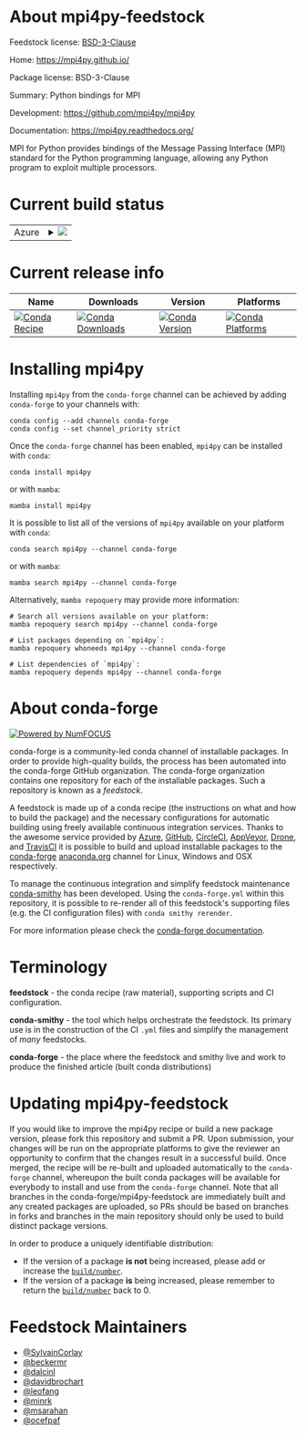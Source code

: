 About mpi4py-feedstock
======================

Feedstock license: [BSD-3-Clause](https://github.com/conda-forge/mpi4py-feedstock/blob/main/LICENSE.txt)

Home: https://mpi4py.github.io/

Package license: BSD-3-Clause

Summary: Python bindings for MPI

Development: https://github.com/mpi4py/mpi4py

Documentation: https://mpi4py.readthedocs.org/

MPI for Python provides bindings of the Message Passing Interface (MPI)
standard for the Python programming language, allowing any Python program
to exploit multiple processors.


Current build status
====================


<table>
    
  <tr>
    <td>Azure</td>
    <td>
      <details>
        <summary>
          <a href="https://dev.azure.com/conda-forge/feedstock-builds/_build/latest?definitionId=644&branchName=main">
            <img src="https://dev.azure.com/conda-forge/feedstock-builds/_apis/build/status/mpi4py-feedstock?branchName=main">
          </a>
        </summary>
        <table>
          <thead><tr><th>Variant</th><th>Status</th></tr></thead>
          <tbody><tr>
              <td>linux_64_mpiimpimpich3python3.10.____cpython</td>
              <td>
                <a href="https://dev.azure.com/conda-forge/feedstock-builds/_build/latest?definitionId=644&branchName=main">
                  <img src="https://dev.azure.com/conda-forge/feedstock-builds/_apis/build/status/mpi4py-feedstock?branchName=main&jobName=linux&configuration=linux%20linux_64_mpiimpimpich3python3.10.____cpython" alt="variant">
                </a>
              </td>
            </tr><tr>
              <td>linux_64_mpiimpimpich3python3.11.____cpython</td>
              <td>
                <a href="https://dev.azure.com/conda-forge/feedstock-builds/_build/latest?definitionId=644&branchName=main">
                  <img src="https://dev.azure.com/conda-forge/feedstock-builds/_apis/build/status/mpi4py-feedstock?branchName=main&jobName=linux&configuration=linux%20linux_64_mpiimpimpich3python3.11.____cpython" alt="variant">
                </a>
              </td>
            </tr><tr>
              <td>linux_64_mpiimpimpich3python3.12.____cpython</td>
              <td>
                <a href="https://dev.azure.com/conda-forge/feedstock-builds/_build/latest?definitionId=644&branchName=main">
                  <img src="https://dev.azure.com/conda-forge/feedstock-builds/_apis/build/status/mpi4py-feedstock?branchName=main&jobName=linux&configuration=linux%20linux_64_mpiimpimpich3python3.12.____cpython" alt="variant">
                </a>
              </td>
            </tr><tr>
              <td>linux_64_mpiimpimpich3python3.13.____cp313</td>
              <td>
                <a href="https://dev.azure.com/conda-forge/feedstock-builds/_build/latest?definitionId=644&branchName=main">
                  <img src="https://dev.azure.com/conda-forge/feedstock-builds/_apis/build/status/mpi4py-feedstock?branchName=main&jobName=linux&configuration=linux%20linux_64_mpiimpimpich3python3.13.____cp313" alt="variant">
                </a>
              </td>
            </tr><tr>
              <td>linux_64_mpiimpimpich3python3.9.____cpython</td>
              <td>
                <a href="https://dev.azure.com/conda-forge/feedstock-builds/_build/latest?definitionId=644&branchName=main">
                  <img src="https://dev.azure.com/conda-forge/feedstock-builds/_apis/build/status/mpi4py-feedstock?branchName=main&jobName=linux&configuration=linux%20linux_64_mpiimpimpich3python3.9.____cpython" alt="variant">
                </a>
              </td>
            </tr><tr>
              <td>linux_64_mpiimpimpich4python3.10.____cpython</td>
              <td>
                <a href="https://dev.azure.com/conda-forge/feedstock-builds/_build/latest?definitionId=644&branchName=main">
                  <img src="https://dev.azure.com/conda-forge/feedstock-builds/_apis/build/status/mpi4py-feedstock?branchName=main&jobName=linux&configuration=linux%20linux_64_mpiimpimpich4python3.10.____cpython" alt="variant">
                </a>
              </td>
            </tr><tr>
              <td>linux_64_mpiimpimpich4python3.11.____cpython</td>
              <td>
                <a href="https://dev.azure.com/conda-forge/feedstock-builds/_build/latest?definitionId=644&branchName=main">
                  <img src="https://dev.azure.com/conda-forge/feedstock-builds/_apis/build/status/mpi4py-feedstock?branchName=main&jobName=linux&configuration=linux%20linux_64_mpiimpimpich4python3.11.____cpython" alt="variant">
                </a>
              </td>
            </tr><tr>
              <td>linux_64_mpiimpimpich4python3.12.____cpython</td>
              <td>
                <a href="https://dev.azure.com/conda-forge/feedstock-builds/_build/latest?definitionId=644&branchName=main">
                  <img src="https://dev.azure.com/conda-forge/feedstock-builds/_apis/build/status/mpi4py-feedstock?branchName=main&jobName=linux&configuration=linux%20linux_64_mpiimpimpich4python3.12.____cpython" alt="variant">
                </a>
              </td>
            </tr><tr>
              <td>linux_64_mpiimpimpich4python3.13.____cp313</td>
              <td>
                <a href="https://dev.azure.com/conda-forge/feedstock-builds/_build/latest?definitionId=644&branchName=main">
                  <img src="https://dev.azure.com/conda-forge/feedstock-builds/_apis/build/status/mpi4py-feedstock?branchName=main&jobName=linux&configuration=linux%20linux_64_mpiimpimpich4python3.13.____cp313" alt="variant">
                </a>
              </td>
            </tr><tr>
              <td>linux_64_mpiimpimpich4python3.9.____cpython</td>
              <td>
                <a href="https://dev.azure.com/conda-forge/feedstock-builds/_build/latest?definitionId=644&branchName=main">
                  <img src="https://dev.azure.com/conda-forge/feedstock-builds/_apis/build/status/mpi4py-feedstock?branchName=main&jobName=linux&configuration=linux%20linux_64_mpiimpimpich4python3.9.____cpython" alt="variant">
                </a>
              </td>
            </tr><tr>
              <td>linux_64_mpimpichmpich3python3.10.____cpython</td>
              <td>
                <a href="https://dev.azure.com/conda-forge/feedstock-builds/_build/latest?definitionId=644&branchName=main">
                  <img src="https://dev.azure.com/conda-forge/feedstock-builds/_apis/build/status/mpi4py-feedstock?branchName=main&jobName=linux&configuration=linux%20linux_64_mpimpichmpich3python3.10.____cpython" alt="variant">
                </a>
              </td>
            </tr><tr>
              <td>linux_64_mpimpichmpich3python3.11.____cpython</td>
              <td>
                <a href="https://dev.azure.com/conda-forge/feedstock-builds/_build/latest?definitionId=644&branchName=main">
                  <img src="https://dev.azure.com/conda-forge/feedstock-builds/_apis/build/status/mpi4py-feedstock?branchName=main&jobName=linux&configuration=linux%20linux_64_mpimpichmpich3python3.11.____cpython" alt="variant">
                </a>
              </td>
            </tr><tr>
              <td>linux_64_mpimpichmpich3python3.12.____cpython</td>
              <td>
                <a href="https://dev.azure.com/conda-forge/feedstock-builds/_build/latest?definitionId=644&branchName=main">
                  <img src="https://dev.azure.com/conda-forge/feedstock-builds/_apis/build/status/mpi4py-feedstock?branchName=main&jobName=linux&configuration=linux%20linux_64_mpimpichmpich3python3.12.____cpython" alt="variant">
                </a>
              </td>
            </tr><tr>
              <td>linux_64_mpimpichmpich3python3.13.____cp313</td>
              <td>
                <a href="https://dev.azure.com/conda-forge/feedstock-builds/_build/latest?definitionId=644&branchName=main">
                  <img src="https://dev.azure.com/conda-forge/feedstock-builds/_apis/build/status/mpi4py-feedstock?branchName=main&jobName=linux&configuration=linux%20linux_64_mpimpichmpich3python3.13.____cp313" alt="variant">
                </a>
              </td>
            </tr><tr>
              <td>linux_64_mpimpichmpich3python3.9.____cpython</td>
              <td>
                <a href="https://dev.azure.com/conda-forge/feedstock-builds/_build/latest?definitionId=644&branchName=main">
                  <img src="https://dev.azure.com/conda-forge/feedstock-builds/_apis/build/status/mpi4py-feedstock?branchName=main&jobName=linux&configuration=linux%20linux_64_mpimpichmpich3python3.9.____cpython" alt="variant">
                </a>
              </td>
            </tr><tr>
              <td>linux_64_mpimpichmpich4python3.10.____cpython</td>
              <td>
                <a href="https://dev.azure.com/conda-forge/feedstock-builds/_build/latest?definitionId=644&branchName=main">
                  <img src="https://dev.azure.com/conda-forge/feedstock-builds/_apis/build/status/mpi4py-feedstock?branchName=main&jobName=linux&configuration=linux%20linux_64_mpimpichmpich4python3.10.____cpython" alt="variant">
                </a>
              </td>
            </tr><tr>
              <td>linux_64_mpimpichmpich4python3.11.____cpython</td>
              <td>
                <a href="https://dev.azure.com/conda-forge/feedstock-builds/_build/latest?definitionId=644&branchName=main">
                  <img src="https://dev.azure.com/conda-forge/feedstock-builds/_apis/build/status/mpi4py-feedstock?branchName=main&jobName=linux&configuration=linux%20linux_64_mpimpichmpich4python3.11.____cpython" alt="variant">
                </a>
              </td>
            </tr><tr>
              <td>linux_64_mpimpichmpich4python3.12.____cpython</td>
              <td>
                <a href="https://dev.azure.com/conda-forge/feedstock-builds/_build/latest?definitionId=644&branchName=main">
                  <img src="https://dev.azure.com/conda-forge/feedstock-builds/_apis/build/status/mpi4py-feedstock?branchName=main&jobName=linux&configuration=linux%20linux_64_mpimpichmpich4python3.12.____cpython" alt="variant">
                </a>
              </td>
            </tr><tr>
              <td>linux_64_mpimpichmpich4python3.13.____cp313</td>
              <td>
                <a href="https://dev.azure.com/conda-forge/feedstock-builds/_build/latest?definitionId=644&branchName=main">
                  <img src="https://dev.azure.com/conda-forge/feedstock-builds/_apis/build/status/mpi4py-feedstock?branchName=main&jobName=linux&configuration=linux%20linux_64_mpimpichmpich4python3.13.____cp313" alt="variant">
                </a>
              </td>
            </tr><tr>
              <td>linux_64_mpimpichmpich4python3.9.____cpython</td>
              <td>
                <a href="https://dev.azure.com/conda-forge/feedstock-builds/_build/latest?definitionId=644&branchName=main">
                  <img src="https://dev.azure.com/conda-forge/feedstock-builds/_apis/build/status/mpi4py-feedstock?branchName=main&jobName=linux&configuration=linux%20linux_64_mpimpichmpich4python3.9.____cpython" alt="variant">
                </a>
              </td>
            </tr><tr>
              <td>linux_64_mpiopenmpimpich3python3.10.____cpython</td>
              <td>
                <a href="https://dev.azure.com/conda-forge/feedstock-builds/_build/latest?definitionId=644&branchName=main">
                  <img src="https://dev.azure.com/conda-forge/feedstock-builds/_apis/build/status/mpi4py-feedstock?branchName=main&jobName=linux&configuration=linux%20linux_64_mpiopenmpimpich3python3.10.____cpython" alt="variant">
                </a>
              </td>
            </tr><tr>
              <td>linux_64_mpiopenmpimpich3python3.11.____cpython</td>
              <td>
                <a href="https://dev.azure.com/conda-forge/feedstock-builds/_build/latest?definitionId=644&branchName=main">
                  <img src="https://dev.azure.com/conda-forge/feedstock-builds/_apis/build/status/mpi4py-feedstock?branchName=main&jobName=linux&configuration=linux%20linux_64_mpiopenmpimpich3python3.11.____cpython" alt="variant">
                </a>
              </td>
            </tr><tr>
              <td>linux_64_mpiopenmpimpich3python3.12.____cpython</td>
              <td>
                <a href="https://dev.azure.com/conda-forge/feedstock-builds/_build/latest?definitionId=644&branchName=main">
                  <img src="https://dev.azure.com/conda-forge/feedstock-builds/_apis/build/status/mpi4py-feedstock?branchName=main&jobName=linux&configuration=linux%20linux_64_mpiopenmpimpich3python3.12.____cpython" alt="variant">
                </a>
              </td>
            </tr><tr>
              <td>linux_64_mpiopenmpimpich3python3.13.____cp313</td>
              <td>
                <a href="https://dev.azure.com/conda-forge/feedstock-builds/_build/latest?definitionId=644&branchName=main">
                  <img src="https://dev.azure.com/conda-forge/feedstock-builds/_apis/build/status/mpi4py-feedstock?branchName=main&jobName=linux&configuration=linux%20linux_64_mpiopenmpimpich3python3.13.____cp313" alt="variant">
                </a>
              </td>
            </tr><tr>
              <td>linux_64_mpiopenmpimpich3python3.9.____cpython</td>
              <td>
                <a href="https://dev.azure.com/conda-forge/feedstock-builds/_build/latest?definitionId=644&branchName=main">
                  <img src="https://dev.azure.com/conda-forge/feedstock-builds/_apis/build/status/mpi4py-feedstock?branchName=main&jobName=linux&configuration=linux%20linux_64_mpiopenmpimpich3python3.9.____cpython" alt="variant">
                </a>
              </td>
            </tr><tr>
              <td>linux_64_mpiopenmpimpich4python3.10.____cpython</td>
              <td>
                <a href="https://dev.azure.com/conda-forge/feedstock-builds/_build/latest?definitionId=644&branchName=main">
                  <img src="https://dev.azure.com/conda-forge/feedstock-builds/_apis/build/status/mpi4py-feedstock?branchName=main&jobName=linux&configuration=linux%20linux_64_mpiopenmpimpich4python3.10.____cpython" alt="variant">
                </a>
              </td>
            </tr><tr>
              <td>linux_64_mpiopenmpimpich4python3.11.____cpython</td>
              <td>
                <a href="https://dev.azure.com/conda-forge/feedstock-builds/_build/latest?definitionId=644&branchName=main">
                  <img src="https://dev.azure.com/conda-forge/feedstock-builds/_apis/build/status/mpi4py-feedstock?branchName=main&jobName=linux&configuration=linux%20linux_64_mpiopenmpimpich4python3.11.____cpython" alt="variant">
                </a>
              </td>
            </tr><tr>
              <td>linux_64_mpiopenmpimpich4python3.12.____cpython</td>
              <td>
                <a href="https://dev.azure.com/conda-forge/feedstock-builds/_build/latest?definitionId=644&branchName=main">
                  <img src="https://dev.azure.com/conda-forge/feedstock-builds/_apis/build/status/mpi4py-feedstock?branchName=main&jobName=linux&configuration=linux%20linux_64_mpiopenmpimpich4python3.12.____cpython" alt="variant">
                </a>
              </td>
            </tr><tr>
              <td>linux_64_mpiopenmpimpich4python3.13.____cp313</td>
              <td>
                <a href="https://dev.azure.com/conda-forge/feedstock-builds/_build/latest?definitionId=644&branchName=main">
                  <img src="https://dev.azure.com/conda-forge/feedstock-builds/_apis/build/status/mpi4py-feedstock?branchName=main&jobName=linux&configuration=linux%20linux_64_mpiopenmpimpich4python3.13.____cp313" alt="variant">
                </a>
              </td>
            </tr><tr>
              <td>linux_64_mpiopenmpimpich4python3.9.____cpython</td>
              <td>
                <a href="https://dev.azure.com/conda-forge/feedstock-builds/_build/latest?definitionId=644&branchName=main">
                  <img src="https://dev.azure.com/conda-forge/feedstock-builds/_apis/build/status/mpi4py-feedstock?branchName=main&jobName=linux&configuration=linux%20linux_64_mpiopenmpimpich4python3.9.____cpython" alt="variant">
                </a>
              </td>
            </tr><tr>
              <td>linux_aarch64_mpimpichmpich3python3.10.____cpython</td>
              <td>
                <a href="https://dev.azure.com/conda-forge/feedstock-builds/_build/latest?definitionId=644&branchName=main">
                  <img src="https://dev.azure.com/conda-forge/feedstock-builds/_apis/build/status/mpi4py-feedstock?branchName=main&jobName=linux&configuration=linux%20linux_aarch64_mpimpichmpich3python3.10.____cpython" alt="variant">
                </a>
              </td>
            </tr><tr>
              <td>linux_aarch64_mpimpichmpich3python3.11.____cpython</td>
              <td>
                <a href="https://dev.azure.com/conda-forge/feedstock-builds/_build/latest?definitionId=644&branchName=main">
                  <img src="https://dev.azure.com/conda-forge/feedstock-builds/_apis/build/status/mpi4py-feedstock?branchName=main&jobName=linux&configuration=linux%20linux_aarch64_mpimpichmpich3python3.11.____cpython" alt="variant">
                </a>
              </td>
            </tr><tr>
              <td>linux_aarch64_mpimpichmpich3python3.12.____cpython</td>
              <td>
                <a href="https://dev.azure.com/conda-forge/feedstock-builds/_build/latest?definitionId=644&branchName=main">
                  <img src="https://dev.azure.com/conda-forge/feedstock-builds/_apis/build/status/mpi4py-feedstock?branchName=main&jobName=linux&configuration=linux%20linux_aarch64_mpimpichmpich3python3.12.____cpython" alt="variant">
                </a>
              </td>
            </tr><tr>
              <td>linux_aarch64_mpimpichmpich3python3.13.____cp313</td>
              <td>
                <a href="https://dev.azure.com/conda-forge/feedstock-builds/_build/latest?definitionId=644&branchName=main">
                  <img src="https://dev.azure.com/conda-forge/feedstock-builds/_apis/build/status/mpi4py-feedstock?branchName=main&jobName=linux&configuration=linux%20linux_aarch64_mpimpichmpich3python3.13.____cp313" alt="variant">
                </a>
              </td>
            </tr><tr>
              <td>linux_aarch64_mpimpichmpich3python3.9.____cpython</td>
              <td>
                <a href="https://dev.azure.com/conda-forge/feedstock-builds/_build/latest?definitionId=644&branchName=main">
                  <img src="https://dev.azure.com/conda-forge/feedstock-builds/_apis/build/status/mpi4py-feedstock?branchName=main&jobName=linux&configuration=linux%20linux_aarch64_mpimpichmpich3python3.9.____cpython" alt="variant">
                </a>
              </td>
            </tr><tr>
              <td>linux_aarch64_mpimpichmpich4python3.10.____cpython</td>
              <td>
                <a href="https://dev.azure.com/conda-forge/feedstock-builds/_build/latest?definitionId=644&branchName=main">
                  <img src="https://dev.azure.com/conda-forge/feedstock-builds/_apis/build/status/mpi4py-feedstock?branchName=main&jobName=linux&configuration=linux%20linux_aarch64_mpimpichmpich4python3.10.____cpython" alt="variant">
                </a>
              </td>
            </tr><tr>
              <td>linux_aarch64_mpimpichmpich4python3.11.____cpython</td>
              <td>
                <a href="https://dev.azure.com/conda-forge/feedstock-builds/_build/latest?definitionId=644&branchName=main">
                  <img src="https://dev.azure.com/conda-forge/feedstock-builds/_apis/build/status/mpi4py-feedstock?branchName=main&jobName=linux&configuration=linux%20linux_aarch64_mpimpichmpich4python3.11.____cpython" alt="variant">
                </a>
              </td>
            </tr><tr>
              <td>linux_aarch64_mpimpichmpich4python3.12.____cpython</td>
              <td>
                <a href="https://dev.azure.com/conda-forge/feedstock-builds/_build/latest?definitionId=644&branchName=main">
                  <img src="https://dev.azure.com/conda-forge/feedstock-builds/_apis/build/status/mpi4py-feedstock?branchName=main&jobName=linux&configuration=linux%20linux_aarch64_mpimpichmpich4python3.12.____cpython" alt="variant">
                </a>
              </td>
            </tr><tr>
              <td>linux_aarch64_mpimpichmpich4python3.13.____cp313</td>
              <td>
                <a href="https://dev.azure.com/conda-forge/feedstock-builds/_build/latest?definitionId=644&branchName=main">
                  <img src="https://dev.azure.com/conda-forge/feedstock-builds/_apis/build/status/mpi4py-feedstock?branchName=main&jobName=linux&configuration=linux%20linux_aarch64_mpimpichmpich4python3.13.____cp313" alt="variant">
                </a>
              </td>
            </tr><tr>
              <td>linux_aarch64_mpimpichmpich4python3.9.____cpython</td>
              <td>
                <a href="https://dev.azure.com/conda-forge/feedstock-builds/_build/latest?definitionId=644&branchName=main">
                  <img src="https://dev.azure.com/conda-forge/feedstock-builds/_apis/build/status/mpi4py-feedstock?branchName=main&jobName=linux&configuration=linux%20linux_aarch64_mpimpichmpich4python3.9.____cpython" alt="variant">
                </a>
              </td>
            </tr><tr>
              <td>linux_aarch64_mpiopenmpimpich3python3.10.____cpython</td>
              <td>
                <a href="https://dev.azure.com/conda-forge/feedstock-builds/_build/latest?definitionId=644&branchName=main">
                  <img src="https://dev.azure.com/conda-forge/feedstock-builds/_apis/build/status/mpi4py-feedstock?branchName=main&jobName=linux&configuration=linux%20linux_aarch64_mpiopenmpimpich3python3.10.____cpython" alt="variant">
                </a>
              </td>
            </tr><tr>
              <td>linux_aarch64_mpiopenmpimpich3python3.11.____cpython</td>
              <td>
                <a href="https://dev.azure.com/conda-forge/feedstock-builds/_build/latest?definitionId=644&branchName=main">
                  <img src="https://dev.azure.com/conda-forge/feedstock-builds/_apis/build/status/mpi4py-feedstock?branchName=main&jobName=linux&configuration=linux%20linux_aarch64_mpiopenmpimpich3python3.11.____cpython" alt="variant">
                </a>
              </td>
            </tr><tr>
              <td>linux_aarch64_mpiopenmpimpich3python3.12.____cpython</td>
              <td>
                <a href="https://dev.azure.com/conda-forge/feedstock-builds/_build/latest?definitionId=644&branchName=main">
                  <img src="https://dev.azure.com/conda-forge/feedstock-builds/_apis/build/status/mpi4py-feedstock?branchName=main&jobName=linux&configuration=linux%20linux_aarch64_mpiopenmpimpich3python3.12.____cpython" alt="variant">
                </a>
              </td>
            </tr><tr>
              <td>linux_aarch64_mpiopenmpimpich3python3.13.____cp313</td>
              <td>
                <a href="https://dev.azure.com/conda-forge/feedstock-builds/_build/latest?definitionId=644&branchName=main">
                  <img src="https://dev.azure.com/conda-forge/feedstock-builds/_apis/build/status/mpi4py-feedstock?branchName=main&jobName=linux&configuration=linux%20linux_aarch64_mpiopenmpimpich3python3.13.____cp313" alt="variant">
                </a>
              </td>
            </tr><tr>
              <td>linux_aarch64_mpiopenmpimpich3python3.9.____cpython</td>
              <td>
                <a href="https://dev.azure.com/conda-forge/feedstock-builds/_build/latest?definitionId=644&branchName=main">
                  <img src="https://dev.azure.com/conda-forge/feedstock-builds/_apis/build/status/mpi4py-feedstock?branchName=main&jobName=linux&configuration=linux%20linux_aarch64_mpiopenmpimpich3python3.9.____cpython" alt="variant">
                </a>
              </td>
            </tr><tr>
              <td>linux_aarch64_mpiopenmpimpich4python3.10.____cpython</td>
              <td>
                <a href="https://dev.azure.com/conda-forge/feedstock-builds/_build/latest?definitionId=644&branchName=main">
                  <img src="https://dev.azure.com/conda-forge/feedstock-builds/_apis/build/status/mpi4py-feedstock?branchName=main&jobName=linux&configuration=linux%20linux_aarch64_mpiopenmpimpich4python3.10.____cpython" alt="variant">
                </a>
              </td>
            </tr><tr>
              <td>linux_aarch64_mpiopenmpimpich4python3.11.____cpython</td>
              <td>
                <a href="https://dev.azure.com/conda-forge/feedstock-builds/_build/latest?definitionId=644&branchName=main">
                  <img src="https://dev.azure.com/conda-forge/feedstock-builds/_apis/build/status/mpi4py-feedstock?branchName=main&jobName=linux&configuration=linux%20linux_aarch64_mpiopenmpimpich4python3.11.____cpython" alt="variant">
                </a>
              </td>
            </tr><tr>
              <td>linux_aarch64_mpiopenmpimpich4python3.12.____cpython</td>
              <td>
                <a href="https://dev.azure.com/conda-forge/feedstock-builds/_build/latest?definitionId=644&branchName=main">
                  <img src="https://dev.azure.com/conda-forge/feedstock-builds/_apis/build/status/mpi4py-feedstock?branchName=main&jobName=linux&configuration=linux%20linux_aarch64_mpiopenmpimpich4python3.12.____cpython" alt="variant">
                </a>
              </td>
            </tr><tr>
              <td>linux_aarch64_mpiopenmpimpich4python3.13.____cp313</td>
              <td>
                <a href="https://dev.azure.com/conda-forge/feedstock-builds/_build/latest?definitionId=644&branchName=main">
                  <img src="https://dev.azure.com/conda-forge/feedstock-builds/_apis/build/status/mpi4py-feedstock?branchName=main&jobName=linux&configuration=linux%20linux_aarch64_mpiopenmpimpich4python3.13.____cp313" alt="variant">
                </a>
              </td>
            </tr><tr>
              <td>linux_aarch64_mpiopenmpimpich4python3.9.____cpython</td>
              <td>
                <a href="https://dev.azure.com/conda-forge/feedstock-builds/_build/latest?definitionId=644&branchName=main">
                  <img src="https://dev.azure.com/conda-forge/feedstock-builds/_apis/build/status/mpi4py-feedstock?branchName=main&jobName=linux&configuration=linux%20linux_aarch64_mpiopenmpimpich4python3.9.____cpython" alt="variant">
                </a>
              </td>
            </tr><tr>
              <td>linux_ppc64le_mpimpichmpich3python3.10.____cpython</td>
              <td>
                <a href="https://dev.azure.com/conda-forge/feedstock-builds/_build/latest?definitionId=644&branchName=main">
                  <img src="https://dev.azure.com/conda-forge/feedstock-builds/_apis/build/status/mpi4py-feedstock?branchName=main&jobName=linux&configuration=linux%20linux_ppc64le_mpimpichmpich3python3.10.____cpython" alt="variant">
                </a>
              </td>
            </tr><tr>
              <td>linux_ppc64le_mpimpichmpich3python3.11.____cpython</td>
              <td>
                <a href="https://dev.azure.com/conda-forge/feedstock-builds/_build/latest?definitionId=644&branchName=main">
                  <img src="https://dev.azure.com/conda-forge/feedstock-builds/_apis/build/status/mpi4py-feedstock?branchName=main&jobName=linux&configuration=linux%20linux_ppc64le_mpimpichmpich3python3.11.____cpython" alt="variant">
                </a>
              </td>
            </tr><tr>
              <td>linux_ppc64le_mpimpichmpich3python3.12.____cpython</td>
              <td>
                <a href="https://dev.azure.com/conda-forge/feedstock-builds/_build/latest?definitionId=644&branchName=main">
                  <img src="https://dev.azure.com/conda-forge/feedstock-builds/_apis/build/status/mpi4py-feedstock?branchName=main&jobName=linux&configuration=linux%20linux_ppc64le_mpimpichmpich3python3.12.____cpython" alt="variant">
                </a>
              </td>
            </tr><tr>
              <td>linux_ppc64le_mpimpichmpich3python3.13.____cp313</td>
              <td>
                <a href="https://dev.azure.com/conda-forge/feedstock-builds/_build/latest?definitionId=644&branchName=main">
                  <img src="https://dev.azure.com/conda-forge/feedstock-builds/_apis/build/status/mpi4py-feedstock?branchName=main&jobName=linux&configuration=linux%20linux_ppc64le_mpimpichmpich3python3.13.____cp313" alt="variant">
                </a>
              </td>
            </tr><tr>
              <td>linux_ppc64le_mpimpichmpich3python3.9.____cpython</td>
              <td>
                <a href="https://dev.azure.com/conda-forge/feedstock-builds/_build/latest?definitionId=644&branchName=main">
                  <img src="https://dev.azure.com/conda-forge/feedstock-builds/_apis/build/status/mpi4py-feedstock?branchName=main&jobName=linux&configuration=linux%20linux_ppc64le_mpimpichmpich3python3.9.____cpython" alt="variant">
                </a>
              </td>
            </tr><tr>
              <td>linux_ppc64le_mpimpichmpich4python3.10.____cpython</td>
              <td>
                <a href="https://dev.azure.com/conda-forge/feedstock-builds/_build/latest?definitionId=644&branchName=main">
                  <img src="https://dev.azure.com/conda-forge/feedstock-builds/_apis/build/status/mpi4py-feedstock?branchName=main&jobName=linux&configuration=linux%20linux_ppc64le_mpimpichmpich4python3.10.____cpython" alt="variant">
                </a>
              </td>
            </tr><tr>
              <td>linux_ppc64le_mpimpichmpich4python3.11.____cpython</td>
              <td>
                <a href="https://dev.azure.com/conda-forge/feedstock-builds/_build/latest?definitionId=644&branchName=main">
                  <img src="https://dev.azure.com/conda-forge/feedstock-builds/_apis/build/status/mpi4py-feedstock?branchName=main&jobName=linux&configuration=linux%20linux_ppc64le_mpimpichmpich4python3.11.____cpython" alt="variant">
                </a>
              </td>
            </tr><tr>
              <td>linux_ppc64le_mpimpichmpich4python3.12.____cpython</td>
              <td>
                <a href="https://dev.azure.com/conda-forge/feedstock-builds/_build/latest?definitionId=644&branchName=main">
                  <img src="https://dev.azure.com/conda-forge/feedstock-builds/_apis/build/status/mpi4py-feedstock?branchName=main&jobName=linux&configuration=linux%20linux_ppc64le_mpimpichmpich4python3.12.____cpython" alt="variant">
                </a>
              </td>
            </tr><tr>
              <td>linux_ppc64le_mpimpichmpich4python3.13.____cp313</td>
              <td>
                <a href="https://dev.azure.com/conda-forge/feedstock-builds/_build/latest?definitionId=644&branchName=main">
                  <img src="https://dev.azure.com/conda-forge/feedstock-builds/_apis/build/status/mpi4py-feedstock?branchName=main&jobName=linux&configuration=linux%20linux_ppc64le_mpimpichmpich4python3.13.____cp313" alt="variant">
                </a>
              </td>
            </tr><tr>
              <td>linux_ppc64le_mpimpichmpich4python3.9.____cpython</td>
              <td>
                <a href="https://dev.azure.com/conda-forge/feedstock-builds/_build/latest?definitionId=644&branchName=main">
                  <img src="https://dev.azure.com/conda-forge/feedstock-builds/_apis/build/status/mpi4py-feedstock?branchName=main&jobName=linux&configuration=linux%20linux_ppc64le_mpimpichmpich4python3.9.____cpython" alt="variant">
                </a>
              </td>
            </tr><tr>
              <td>linux_ppc64le_mpiopenmpimpich3python3.10.____cpython</td>
              <td>
                <a href="https://dev.azure.com/conda-forge/feedstock-builds/_build/latest?definitionId=644&branchName=main">
                  <img src="https://dev.azure.com/conda-forge/feedstock-builds/_apis/build/status/mpi4py-feedstock?branchName=main&jobName=linux&configuration=linux%20linux_ppc64le_mpiopenmpimpich3python3.10.____cpython" alt="variant">
                </a>
              </td>
            </tr><tr>
              <td>linux_ppc64le_mpiopenmpimpich3python3.11.____cpython</td>
              <td>
                <a href="https://dev.azure.com/conda-forge/feedstock-builds/_build/latest?definitionId=644&branchName=main">
                  <img src="https://dev.azure.com/conda-forge/feedstock-builds/_apis/build/status/mpi4py-feedstock?branchName=main&jobName=linux&configuration=linux%20linux_ppc64le_mpiopenmpimpich3python3.11.____cpython" alt="variant">
                </a>
              </td>
            </tr><tr>
              <td>linux_ppc64le_mpiopenmpimpich3python3.12.____cpython</td>
              <td>
                <a href="https://dev.azure.com/conda-forge/feedstock-builds/_build/latest?definitionId=644&branchName=main">
                  <img src="https://dev.azure.com/conda-forge/feedstock-builds/_apis/build/status/mpi4py-feedstock?branchName=main&jobName=linux&configuration=linux%20linux_ppc64le_mpiopenmpimpich3python3.12.____cpython" alt="variant">
                </a>
              </td>
            </tr><tr>
              <td>linux_ppc64le_mpiopenmpimpich3python3.13.____cp313</td>
              <td>
                <a href="https://dev.azure.com/conda-forge/feedstock-builds/_build/latest?definitionId=644&branchName=main">
                  <img src="https://dev.azure.com/conda-forge/feedstock-builds/_apis/build/status/mpi4py-feedstock?branchName=main&jobName=linux&configuration=linux%20linux_ppc64le_mpiopenmpimpich3python3.13.____cp313" alt="variant">
                </a>
              </td>
            </tr><tr>
              <td>linux_ppc64le_mpiopenmpimpich3python3.9.____cpython</td>
              <td>
                <a href="https://dev.azure.com/conda-forge/feedstock-builds/_build/latest?definitionId=644&branchName=main">
                  <img src="https://dev.azure.com/conda-forge/feedstock-builds/_apis/build/status/mpi4py-feedstock?branchName=main&jobName=linux&configuration=linux%20linux_ppc64le_mpiopenmpimpich3python3.9.____cpython" alt="variant">
                </a>
              </td>
            </tr><tr>
              <td>linux_ppc64le_mpiopenmpimpich4python3.10.____cpython</td>
              <td>
                <a href="https://dev.azure.com/conda-forge/feedstock-builds/_build/latest?definitionId=644&branchName=main">
                  <img src="https://dev.azure.com/conda-forge/feedstock-builds/_apis/build/status/mpi4py-feedstock?branchName=main&jobName=linux&configuration=linux%20linux_ppc64le_mpiopenmpimpich4python3.10.____cpython" alt="variant">
                </a>
              </td>
            </tr><tr>
              <td>linux_ppc64le_mpiopenmpimpich4python3.11.____cpython</td>
              <td>
                <a href="https://dev.azure.com/conda-forge/feedstock-builds/_build/latest?definitionId=644&branchName=main">
                  <img src="https://dev.azure.com/conda-forge/feedstock-builds/_apis/build/status/mpi4py-feedstock?branchName=main&jobName=linux&configuration=linux%20linux_ppc64le_mpiopenmpimpich4python3.11.____cpython" alt="variant">
                </a>
              </td>
            </tr><tr>
              <td>linux_ppc64le_mpiopenmpimpich4python3.12.____cpython</td>
              <td>
                <a href="https://dev.azure.com/conda-forge/feedstock-builds/_build/latest?definitionId=644&branchName=main">
                  <img src="https://dev.azure.com/conda-forge/feedstock-builds/_apis/build/status/mpi4py-feedstock?branchName=main&jobName=linux&configuration=linux%20linux_ppc64le_mpiopenmpimpich4python3.12.____cpython" alt="variant">
                </a>
              </td>
            </tr><tr>
              <td>linux_ppc64le_mpiopenmpimpich4python3.13.____cp313</td>
              <td>
                <a href="https://dev.azure.com/conda-forge/feedstock-builds/_build/latest?definitionId=644&branchName=main">
                  <img src="https://dev.azure.com/conda-forge/feedstock-builds/_apis/build/status/mpi4py-feedstock?branchName=main&jobName=linux&configuration=linux%20linux_ppc64le_mpiopenmpimpich4python3.13.____cp313" alt="variant">
                </a>
              </td>
            </tr><tr>
              <td>linux_ppc64le_mpiopenmpimpich4python3.9.____cpython</td>
              <td>
                <a href="https://dev.azure.com/conda-forge/feedstock-builds/_build/latest?definitionId=644&branchName=main">
                  <img src="https://dev.azure.com/conda-forge/feedstock-builds/_apis/build/status/mpi4py-feedstock?branchName=main&jobName=linux&configuration=linux%20linux_ppc64le_mpiopenmpimpich4python3.9.____cpython" alt="variant">
                </a>
              </td>
            </tr><tr>
              <td>osx_64_mpimpichmpich3python3.10.____cpython</td>
              <td>
                <a href="https://dev.azure.com/conda-forge/feedstock-builds/_build/latest?definitionId=644&branchName=main">
                  <img src="https://dev.azure.com/conda-forge/feedstock-builds/_apis/build/status/mpi4py-feedstock?branchName=main&jobName=osx&configuration=osx%20osx_64_mpimpichmpich3python3.10.____cpython" alt="variant">
                </a>
              </td>
            </tr><tr>
              <td>osx_64_mpimpichmpich3python3.11.____cpython</td>
              <td>
                <a href="https://dev.azure.com/conda-forge/feedstock-builds/_build/latest?definitionId=644&branchName=main">
                  <img src="https://dev.azure.com/conda-forge/feedstock-builds/_apis/build/status/mpi4py-feedstock?branchName=main&jobName=osx&configuration=osx%20osx_64_mpimpichmpich3python3.11.____cpython" alt="variant">
                </a>
              </td>
            </tr><tr>
              <td>osx_64_mpimpichmpich3python3.12.____cpython</td>
              <td>
                <a href="https://dev.azure.com/conda-forge/feedstock-builds/_build/latest?definitionId=644&branchName=main">
                  <img src="https://dev.azure.com/conda-forge/feedstock-builds/_apis/build/status/mpi4py-feedstock?branchName=main&jobName=osx&configuration=osx%20osx_64_mpimpichmpich3python3.12.____cpython" alt="variant">
                </a>
              </td>
            </tr><tr>
              <td>osx_64_mpimpichmpich3python3.13.____cp313</td>
              <td>
                <a href="https://dev.azure.com/conda-forge/feedstock-builds/_build/latest?definitionId=644&branchName=main">
                  <img src="https://dev.azure.com/conda-forge/feedstock-builds/_apis/build/status/mpi4py-feedstock?branchName=main&jobName=osx&configuration=osx%20osx_64_mpimpichmpich3python3.13.____cp313" alt="variant">
                </a>
              </td>
            </tr><tr>
              <td>osx_64_mpimpichmpich3python3.9.____cpython</td>
              <td>
                <a href="https://dev.azure.com/conda-forge/feedstock-builds/_build/latest?definitionId=644&branchName=main">
                  <img src="https://dev.azure.com/conda-forge/feedstock-builds/_apis/build/status/mpi4py-feedstock?branchName=main&jobName=osx&configuration=osx%20osx_64_mpimpichmpich3python3.9.____cpython" alt="variant">
                </a>
              </td>
            </tr><tr>
              <td>osx_64_mpimpichmpich4python3.10.____cpython</td>
              <td>
                <a href="https://dev.azure.com/conda-forge/feedstock-builds/_build/latest?definitionId=644&branchName=main">
                  <img src="https://dev.azure.com/conda-forge/feedstock-builds/_apis/build/status/mpi4py-feedstock?branchName=main&jobName=osx&configuration=osx%20osx_64_mpimpichmpich4python3.10.____cpython" alt="variant">
                </a>
              </td>
            </tr><tr>
              <td>osx_64_mpimpichmpich4python3.11.____cpython</td>
              <td>
                <a href="https://dev.azure.com/conda-forge/feedstock-builds/_build/latest?definitionId=644&branchName=main">
                  <img src="https://dev.azure.com/conda-forge/feedstock-builds/_apis/build/status/mpi4py-feedstock?branchName=main&jobName=osx&configuration=osx%20osx_64_mpimpichmpich4python3.11.____cpython" alt="variant">
                </a>
              </td>
            </tr><tr>
              <td>osx_64_mpimpichmpich4python3.12.____cpython</td>
              <td>
                <a href="https://dev.azure.com/conda-forge/feedstock-builds/_build/latest?definitionId=644&branchName=main">
                  <img src="https://dev.azure.com/conda-forge/feedstock-builds/_apis/build/status/mpi4py-feedstock?branchName=main&jobName=osx&configuration=osx%20osx_64_mpimpichmpich4python3.12.____cpython" alt="variant">
                </a>
              </td>
            </tr><tr>
              <td>osx_64_mpimpichmpich4python3.13.____cp313</td>
              <td>
                <a href="https://dev.azure.com/conda-forge/feedstock-builds/_build/latest?definitionId=644&branchName=main">
                  <img src="https://dev.azure.com/conda-forge/feedstock-builds/_apis/build/status/mpi4py-feedstock?branchName=main&jobName=osx&configuration=osx%20osx_64_mpimpichmpich4python3.13.____cp313" alt="variant">
                </a>
              </td>
            </tr><tr>
              <td>osx_64_mpimpichmpich4python3.9.____cpython</td>
              <td>
                <a href="https://dev.azure.com/conda-forge/feedstock-builds/_build/latest?definitionId=644&branchName=main">
                  <img src="https://dev.azure.com/conda-forge/feedstock-builds/_apis/build/status/mpi4py-feedstock?branchName=main&jobName=osx&configuration=osx%20osx_64_mpimpichmpich4python3.9.____cpython" alt="variant">
                </a>
              </td>
            </tr><tr>
              <td>osx_64_mpiopenmpimpich3python3.10.____cpython</td>
              <td>
                <a href="https://dev.azure.com/conda-forge/feedstock-builds/_build/latest?definitionId=644&branchName=main">
                  <img src="https://dev.azure.com/conda-forge/feedstock-builds/_apis/build/status/mpi4py-feedstock?branchName=main&jobName=osx&configuration=osx%20osx_64_mpiopenmpimpich3python3.10.____cpython" alt="variant">
                </a>
              </td>
            </tr><tr>
              <td>osx_64_mpiopenmpimpich3python3.11.____cpython</td>
              <td>
                <a href="https://dev.azure.com/conda-forge/feedstock-builds/_build/latest?definitionId=644&branchName=main">
                  <img src="https://dev.azure.com/conda-forge/feedstock-builds/_apis/build/status/mpi4py-feedstock?branchName=main&jobName=osx&configuration=osx%20osx_64_mpiopenmpimpich3python3.11.____cpython" alt="variant">
                </a>
              </td>
            </tr><tr>
              <td>osx_64_mpiopenmpimpich3python3.12.____cpython</td>
              <td>
                <a href="https://dev.azure.com/conda-forge/feedstock-builds/_build/latest?definitionId=644&branchName=main">
                  <img src="https://dev.azure.com/conda-forge/feedstock-builds/_apis/build/status/mpi4py-feedstock?branchName=main&jobName=osx&configuration=osx%20osx_64_mpiopenmpimpich3python3.12.____cpython" alt="variant">
                </a>
              </td>
            </tr><tr>
              <td>osx_64_mpiopenmpimpich3python3.13.____cp313</td>
              <td>
                <a href="https://dev.azure.com/conda-forge/feedstock-builds/_build/latest?definitionId=644&branchName=main">
                  <img src="https://dev.azure.com/conda-forge/feedstock-builds/_apis/build/status/mpi4py-feedstock?branchName=main&jobName=osx&configuration=osx%20osx_64_mpiopenmpimpich3python3.13.____cp313" alt="variant">
                </a>
              </td>
            </tr><tr>
              <td>osx_64_mpiopenmpimpich3python3.9.____cpython</td>
              <td>
                <a href="https://dev.azure.com/conda-forge/feedstock-builds/_build/latest?definitionId=644&branchName=main">
                  <img src="https://dev.azure.com/conda-forge/feedstock-builds/_apis/build/status/mpi4py-feedstock?branchName=main&jobName=osx&configuration=osx%20osx_64_mpiopenmpimpich3python3.9.____cpython" alt="variant">
                </a>
              </td>
            </tr><tr>
              <td>osx_64_mpiopenmpimpich4python3.10.____cpython</td>
              <td>
                <a href="https://dev.azure.com/conda-forge/feedstock-builds/_build/latest?definitionId=644&branchName=main">
                  <img src="https://dev.azure.com/conda-forge/feedstock-builds/_apis/build/status/mpi4py-feedstock?branchName=main&jobName=osx&configuration=osx%20osx_64_mpiopenmpimpich4python3.10.____cpython" alt="variant">
                </a>
              </td>
            </tr><tr>
              <td>osx_64_mpiopenmpimpich4python3.11.____cpython</td>
              <td>
                <a href="https://dev.azure.com/conda-forge/feedstock-builds/_build/latest?definitionId=644&branchName=main">
                  <img src="https://dev.azure.com/conda-forge/feedstock-builds/_apis/build/status/mpi4py-feedstock?branchName=main&jobName=osx&configuration=osx%20osx_64_mpiopenmpimpich4python3.11.____cpython" alt="variant">
                </a>
              </td>
            </tr><tr>
              <td>osx_64_mpiopenmpimpich4python3.12.____cpython</td>
              <td>
                <a href="https://dev.azure.com/conda-forge/feedstock-builds/_build/latest?definitionId=644&branchName=main">
                  <img src="https://dev.azure.com/conda-forge/feedstock-builds/_apis/build/status/mpi4py-feedstock?branchName=main&jobName=osx&configuration=osx%20osx_64_mpiopenmpimpich4python3.12.____cpython" alt="variant">
                </a>
              </td>
            </tr><tr>
              <td>osx_64_mpiopenmpimpich4python3.13.____cp313</td>
              <td>
                <a href="https://dev.azure.com/conda-forge/feedstock-builds/_build/latest?definitionId=644&branchName=main">
                  <img src="https://dev.azure.com/conda-forge/feedstock-builds/_apis/build/status/mpi4py-feedstock?branchName=main&jobName=osx&configuration=osx%20osx_64_mpiopenmpimpich4python3.13.____cp313" alt="variant">
                </a>
              </td>
            </tr><tr>
              <td>osx_64_mpiopenmpimpich4python3.9.____cpython</td>
              <td>
                <a href="https://dev.azure.com/conda-forge/feedstock-builds/_build/latest?definitionId=644&branchName=main">
                  <img src="https://dev.azure.com/conda-forge/feedstock-builds/_apis/build/status/mpi4py-feedstock?branchName=main&jobName=osx&configuration=osx%20osx_64_mpiopenmpimpich4python3.9.____cpython" alt="variant">
                </a>
              </td>
            </tr><tr>
              <td>osx_arm64_mpimpichmpich3python3.10.____cpython</td>
              <td>
                <a href="https://dev.azure.com/conda-forge/feedstock-builds/_build/latest?definitionId=644&branchName=main">
                  <img src="https://dev.azure.com/conda-forge/feedstock-builds/_apis/build/status/mpi4py-feedstock?branchName=main&jobName=osx&configuration=osx%20osx_arm64_mpimpichmpich3python3.10.____cpython" alt="variant">
                </a>
              </td>
            </tr><tr>
              <td>osx_arm64_mpimpichmpich3python3.11.____cpython</td>
              <td>
                <a href="https://dev.azure.com/conda-forge/feedstock-builds/_build/latest?definitionId=644&branchName=main">
                  <img src="https://dev.azure.com/conda-forge/feedstock-builds/_apis/build/status/mpi4py-feedstock?branchName=main&jobName=osx&configuration=osx%20osx_arm64_mpimpichmpich3python3.11.____cpython" alt="variant">
                </a>
              </td>
            </tr><tr>
              <td>osx_arm64_mpimpichmpich3python3.12.____cpython</td>
              <td>
                <a href="https://dev.azure.com/conda-forge/feedstock-builds/_build/latest?definitionId=644&branchName=main">
                  <img src="https://dev.azure.com/conda-forge/feedstock-builds/_apis/build/status/mpi4py-feedstock?branchName=main&jobName=osx&configuration=osx%20osx_arm64_mpimpichmpich3python3.12.____cpython" alt="variant">
                </a>
              </td>
            </tr><tr>
              <td>osx_arm64_mpimpichmpich3python3.13.____cp313</td>
              <td>
                <a href="https://dev.azure.com/conda-forge/feedstock-builds/_build/latest?definitionId=644&branchName=main">
                  <img src="https://dev.azure.com/conda-forge/feedstock-builds/_apis/build/status/mpi4py-feedstock?branchName=main&jobName=osx&configuration=osx%20osx_arm64_mpimpichmpich3python3.13.____cp313" alt="variant">
                </a>
              </td>
            </tr><tr>
              <td>osx_arm64_mpimpichmpich3python3.9.____cpython</td>
              <td>
                <a href="https://dev.azure.com/conda-forge/feedstock-builds/_build/latest?definitionId=644&branchName=main">
                  <img src="https://dev.azure.com/conda-forge/feedstock-builds/_apis/build/status/mpi4py-feedstock?branchName=main&jobName=osx&configuration=osx%20osx_arm64_mpimpichmpich3python3.9.____cpython" alt="variant">
                </a>
              </td>
            </tr><tr>
              <td>osx_arm64_mpimpichmpich4python3.10.____cpython</td>
              <td>
                <a href="https://dev.azure.com/conda-forge/feedstock-builds/_build/latest?definitionId=644&branchName=main">
                  <img src="https://dev.azure.com/conda-forge/feedstock-builds/_apis/build/status/mpi4py-feedstock?branchName=main&jobName=osx&configuration=osx%20osx_arm64_mpimpichmpich4python3.10.____cpython" alt="variant">
                </a>
              </td>
            </tr><tr>
              <td>osx_arm64_mpimpichmpich4python3.11.____cpython</td>
              <td>
                <a href="https://dev.azure.com/conda-forge/feedstock-builds/_build/latest?definitionId=644&branchName=main">
                  <img src="https://dev.azure.com/conda-forge/feedstock-builds/_apis/build/status/mpi4py-feedstock?branchName=main&jobName=osx&configuration=osx%20osx_arm64_mpimpichmpich4python3.11.____cpython" alt="variant">
                </a>
              </td>
            </tr><tr>
              <td>osx_arm64_mpimpichmpich4python3.12.____cpython</td>
              <td>
                <a href="https://dev.azure.com/conda-forge/feedstock-builds/_build/latest?definitionId=644&branchName=main">
                  <img src="https://dev.azure.com/conda-forge/feedstock-builds/_apis/build/status/mpi4py-feedstock?branchName=main&jobName=osx&configuration=osx%20osx_arm64_mpimpichmpich4python3.12.____cpython" alt="variant">
                </a>
              </td>
            </tr><tr>
              <td>osx_arm64_mpimpichmpich4python3.13.____cp313</td>
              <td>
                <a href="https://dev.azure.com/conda-forge/feedstock-builds/_build/latest?definitionId=644&branchName=main">
                  <img src="https://dev.azure.com/conda-forge/feedstock-builds/_apis/build/status/mpi4py-feedstock?branchName=main&jobName=osx&configuration=osx%20osx_arm64_mpimpichmpich4python3.13.____cp313" alt="variant">
                </a>
              </td>
            </tr><tr>
              <td>osx_arm64_mpimpichmpich4python3.9.____cpython</td>
              <td>
                <a href="https://dev.azure.com/conda-forge/feedstock-builds/_build/latest?definitionId=644&branchName=main">
                  <img src="https://dev.azure.com/conda-forge/feedstock-builds/_apis/build/status/mpi4py-feedstock?branchName=main&jobName=osx&configuration=osx%20osx_arm64_mpimpichmpich4python3.9.____cpython" alt="variant">
                </a>
              </td>
            </tr><tr>
              <td>osx_arm64_mpiopenmpimpich3python3.10.____cpython</td>
              <td>
                <a href="https://dev.azure.com/conda-forge/feedstock-builds/_build/latest?definitionId=644&branchName=main">
                  <img src="https://dev.azure.com/conda-forge/feedstock-builds/_apis/build/status/mpi4py-feedstock?branchName=main&jobName=osx&configuration=osx%20osx_arm64_mpiopenmpimpich3python3.10.____cpython" alt="variant">
                </a>
              </td>
            </tr><tr>
              <td>osx_arm64_mpiopenmpimpich3python3.11.____cpython</td>
              <td>
                <a href="https://dev.azure.com/conda-forge/feedstock-builds/_build/latest?definitionId=644&branchName=main">
                  <img src="https://dev.azure.com/conda-forge/feedstock-builds/_apis/build/status/mpi4py-feedstock?branchName=main&jobName=osx&configuration=osx%20osx_arm64_mpiopenmpimpich3python3.11.____cpython" alt="variant">
                </a>
              </td>
            </tr><tr>
              <td>osx_arm64_mpiopenmpimpich3python3.12.____cpython</td>
              <td>
                <a href="https://dev.azure.com/conda-forge/feedstock-builds/_build/latest?definitionId=644&branchName=main">
                  <img src="https://dev.azure.com/conda-forge/feedstock-builds/_apis/build/status/mpi4py-feedstock?branchName=main&jobName=osx&configuration=osx%20osx_arm64_mpiopenmpimpich3python3.12.____cpython" alt="variant">
                </a>
              </td>
            </tr><tr>
              <td>osx_arm64_mpiopenmpimpich3python3.13.____cp313</td>
              <td>
                <a href="https://dev.azure.com/conda-forge/feedstock-builds/_build/latest?definitionId=644&branchName=main">
                  <img src="https://dev.azure.com/conda-forge/feedstock-builds/_apis/build/status/mpi4py-feedstock?branchName=main&jobName=osx&configuration=osx%20osx_arm64_mpiopenmpimpich3python3.13.____cp313" alt="variant">
                </a>
              </td>
            </tr><tr>
              <td>osx_arm64_mpiopenmpimpich3python3.9.____cpython</td>
              <td>
                <a href="https://dev.azure.com/conda-forge/feedstock-builds/_build/latest?definitionId=644&branchName=main">
                  <img src="https://dev.azure.com/conda-forge/feedstock-builds/_apis/build/status/mpi4py-feedstock?branchName=main&jobName=osx&configuration=osx%20osx_arm64_mpiopenmpimpich3python3.9.____cpython" alt="variant">
                </a>
              </td>
            </tr><tr>
              <td>osx_arm64_mpiopenmpimpich4python3.10.____cpython</td>
              <td>
                <a href="https://dev.azure.com/conda-forge/feedstock-builds/_build/latest?definitionId=644&branchName=main">
                  <img src="https://dev.azure.com/conda-forge/feedstock-builds/_apis/build/status/mpi4py-feedstock?branchName=main&jobName=osx&configuration=osx%20osx_arm64_mpiopenmpimpich4python3.10.____cpython" alt="variant">
                </a>
              </td>
            </tr><tr>
              <td>osx_arm64_mpiopenmpimpich4python3.11.____cpython</td>
              <td>
                <a href="https://dev.azure.com/conda-forge/feedstock-builds/_build/latest?definitionId=644&branchName=main">
                  <img src="https://dev.azure.com/conda-forge/feedstock-builds/_apis/build/status/mpi4py-feedstock?branchName=main&jobName=osx&configuration=osx%20osx_arm64_mpiopenmpimpich4python3.11.____cpython" alt="variant">
                </a>
              </td>
            </tr><tr>
              <td>osx_arm64_mpiopenmpimpich4python3.12.____cpython</td>
              <td>
                <a href="https://dev.azure.com/conda-forge/feedstock-builds/_build/latest?definitionId=644&branchName=main">
                  <img src="https://dev.azure.com/conda-forge/feedstock-builds/_apis/build/status/mpi4py-feedstock?branchName=main&jobName=osx&configuration=osx%20osx_arm64_mpiopenmpimpich4python3.12.____cpython" alt="variant">
                </a>
              </td>
            </tr><tr>
              <td>osx_arm64_mpiopenmpimpich4python3.13.____cp313</td>
              <td>
                <a href="https://dev.azure.com/conda-forge/feedstock-builds/_build/latest?definitionId=644&branchName=main">
                  <img src="https://dev.azure.com/conda-forge/feedstock-builds/_apis/build/status/mpi4py-feedstock?branchName=main&jobName=osx&configuration=osx%20osx_arm64_mpiopenmpimpich4python3.13.____cp313" alt="variant">
                </a>
              </td>
            </tr><tr>
              <td>osx_arm64_mpiopenmpimpich4python3.9.____cpython</td>
              <td>
                <a href="https://dev.azure.com/conda-forge/feedstock-builds/_build/latest?definitionId=644&branchName=main">
                  <img src="https://dev.azure.com/conda-forge/feedstock-builds/_apis/build/status/mpi4py-feedstock?branchName=main&jobName=osx&configuration=osx%20osx_arm64_mpiopenmpimpich4python3.9.____cpython" alt="variant">
                </a>
              </td>
            </tr><tr>
              <td>win_64_mpiimpipython3.10.____cpython</td>
              <td>
                <a href="https://dev.azure.com/conda-forge/feedstock-builds/_build/latest?definitionId=644&branchName=main">
                  <img src="https://dev.azure.com/conda-forge/feedstock-builds/_apis/build/status/mpi4py-feedstock?branchName=main&jobName=win&configuration=win%20win_64_mpiimpipython3.10.____cpython" alt="variant">
                </a>
              </td>
            </tr><tr>
              <td>win_64_mpiimpipython3.11.____cpython</td>
              <td>
                <a href="https://dev.azure.com/conda-forge/feedstock-builds/_build/latest?definitionId=644&branchName=main">
                  <img src="https://dev.azure.com/conda-forge/feedstock-builds/_apis/build/status/mpi4py-feedstock?branchName=main&jobName=win&configuration=win%20win_64_mpiimpipython3.11.____cpython" alt="variant">
                </a>
              </td>
            </tr><tr>
              <td>win_64_mpiimpipython3.12.____cpython</td>
              <td>
                <a href="https://dev.azure.com/conda-forge/feedstock-builds/_build/latest?definitionId=644&branchName=main">
                  <img src="https://dev.azure.com/conda-forge/feedstock-builds/_apis/build/status/mpi4py-feedstock?branchName=main&jobName=win&configuration=win%20win_64_mpiimpipython3.12.____cpython" alt="variant">
                </a>
              </td>
            </tr><tr>
              <td>win_64_mpiimpipython3.13.____cp313</td>
              <td>
                <a href="https://dev.azure.com/conda-forge/feedstock-builds/_build/latest?definitionId=644&branchName=main">
                  <img src="https://dev.azure.com/conda-forge/feedstock-builds/_apis/build/status/mpi4py-feedstock?branchName=main&jobName=win&configuration=win%20win_64_mpiimpipython3.13.____cp313" alt="variant">
                </a>
              </td>
            </tr><tr>
              <td>win_64_mpiimpipython3.9.____cpython</td>
              <td>
                <a href="https://dev.azure.com/conda-forge/feedstock-builds/_build/latest?definitionId=644&branchName=main">
                  <img src="https://dev.azure.com/conda-forge/feedstock-builds/_apis/build/status/mpi4py-feedstock?branchName=main&jobName=win&configuration=win%20win_64_mpiimpipython3.9.____cpython" alt="variant">
                </a>
              </td>
            </tr><tr>
              <td>win_64_mpimsmpipython3.10.____cpython</td>
              <td>
                <a href="https://dev.azure.com/conda-forge/feedstock-builds/_build/latest?definitionId=644&branchName=main">
                  <img src="https://dev.azure.com/conda-forge/feedstock-builds/_apis/build/status/mpi4py-feedstock?branchName=main&jobName=win&configuration=win%20win_64_mpimsmpipython3.10.____cpython" alt="variant">
                </a>
              </td>
            </tr><tr>
              <td>win_64_mpimsmpipython3.11.____cpython</td>
              <td>
                <a href="https://dev.azure.com/conda-forge/feedstock-builds/_build/latest?definitionId=644&branchName=main">
                  <img src="https://dev.azure.com/conda-forge/feedstock-builds/_apis/build/status/mpi4py-feedstock?branchName=main&jobName=win&configuration=win%20win_64_mpimsmpipython3.11.____cpython" alt="variant">
                </a>
              </td>
            </tr><tr>
              <td>win_64_mpimsmpipython3.12.____cpython</td>
              <td>
                <a href="https://dev.azure.com/conda-forge/feedstock-builds/_build/latest?definitionId=644&branchName=main">
                  <img src="https://dev.azure.com/conda-forge/feedstock-builds/_apis/build/status/mpi4py-feedstock?branchName=main&jobName=win&configuration=win%20win_64_mpimsmpipython3.12.____cpython" alt="variant">
                </a>
              </td>
            </tr><tr>
              <td>win_64_mpimsmpipython3.13.____cp313</td>
              <td>
                <a href="https://dev.azure.com/conda-forge/feedstock-builds/_build/latest?definitionId=644&branchName=main">
                  <img src="https://dev.azure.com/conda-forge/feedstock-builds/_apis/build/status/mpi4py-feedstock?branchName=main&jobName=win&configuration=win%20win_64_mpimsmpipython3.13.____cp313" alt="variant">
                </a>
              </td>
            </tr><tr>
              <td>win_64_mpimsmpipython3.9.____cpython</td>
              <td>
                <a href="https://dev.azure.com/conda-forge/feedstock-builds/_build/latest?definitionId=644&branchName=main">
                  <img src="https://dev.azure.com/conda-forge/feedstock-builds/_apis/build/status/mpi4py-feedstock?branchName=main&jobName=win&configuration=win%20win_64_mpimsmpipython3.9.____cpython" alt="variant">
                </a>
              </td>
            </tr>
          </tbody>
        </table>
      </details>
    </td>
  </tr>
</table>

Current release info
====================

| Name | Downloads | Version | Platforms |
| --- | --- | --- | --- |
| [![Conda Recipe](https://img.shields.io/badge/recipe-mpi4py-green.svg)](https://anaconda.org/conda-forge/mpi4py) | [![Conda Downloads](https://img.shields.io/conda/dn/conda-forge/mpi4py.svg)](https://anaconda.org/conda-forge/mpi4py) | [![Conda Version](https://img.shields.io/conda/vn/conda-forge/mpi4py.svg)](https://anaconda.org/conda-forge/mpi4py) | [![Conda Platforms](https://img.shields.io/conda/pn/conda-forge/mpi4py.svg)](https://anaconda.org/conda-forge/mpi4py) |

Installing mpi4py
=================

Installing `mpi4py` from the `conda-forge` channel can be achieved by adding `conda-forge` to your channels with:

```
conda config --add channels conda-forge
conda config --set channel_priority strict
```

Once the `conda-forge` channel has been enabled, `mpi4py` can be installed with `conda`:

```
conda install mpi4py
```

or with `mamba`:

```
mamba install mpi4py
```

It is possible to list all of the versions of `mpi4py` available on your platform with `conda`:

```
conda search mpi4py --channel conda-forge
```

or with `mamba`:

```
mamba search mpi4py --channel conda-forge
```

Alternatively, `mamba repoquery` may provide more information:

```
# Search all versions available on your platform:
mamba repoquery search mpi4py --channel conda-forge

# List packages depending on `mpi4py`:
mamba repoquery whoneeds mpi4py --channel conda-forge

# List dependencies of `mpi4py`:
mamba repoquery depends mpi4py --channel conda-forge
```


About conda-forge
=================

[![Powered by
NumFOCUS](https://img.shields.io/badge/powered%20by-NumFOCUS-orange.svg?style=flat&colorA=E1523D&colorB=007D8A)](https://numfocus.org)

conda-forge is a community-led conda channel of installable packages.
In order to provide high-quality builds, the process has been automated into the
conda-forge GitHub organization. The conda-forge organization contains one repository
for each of the installable packages. Such a repository is known as a *feedstock*.

A feedstock is made up of a conda recipe (the instructions on what and how to build
the package) and the necessary configurations for automatic building using freely
available continuous integration services. Thanks to the awesome service provided by
[Azure](https://azure.microsoft.com/en-us/services/devops/), [GitHub](https://github.com/),
[CircleCI](https://circleci.com/), [AppVeyor](https://www.appveyor.com/),
[Drone](https://cloud.drone.io/welcome), and [TravisCI](https://travis-ci.com/)
it is possible to build and upload installable packages to the
[conda-forge](https://anaconda.org/conda-forge) [anaconda.org](https://anaconda.org/)
channel for Linux, Windows and OSX respectively.

To manage the continuous integration and simplify feedstock maintenance
[conda-smithy](https://github.com/conda-forge/conda-smithy) has been developed.
Using the ``conda-forge.yml`` within this repository, it is possible to re-render all of
this feedstock's supporting files (e.g. the CI configuration files) with ``conda smithy rerender``.

For more information please check the [conda-forge documentation](https://conda-forge.org/docs/).

Terminology
===========

**feedstock** - the conda recipe (raw material), supporting scripts and CI configuration.

**conda-smithy** - the tool which helps orchestrate the feedstock.
                   Its primary use is in the construction of the CI ``.yml`` files
                   and simplify the management of *many* feedstocks.

**conda-forge** - the place where the feedstock and smithy live and work to
                  produce the finished article (built conda distributions)


Updating mpi4py-feedstock
=========================

If you would like to improve the mpi4py recipe or build a new
package version, please fork this repository and submit a PR. Upon submission,
your changes will be run on the appropriate platforms to give the reviewer an
opportunity to confirm that the changes result in a successful build. Once
merged, the recipe will be re-built and uploaded automatically to the
`conda-forge` channel, whereupon the built conda packages will be available for
everybody to install and use from the `conda-forge` channel.
Note that all branches in the conda-forge/mpi4py-feedstock are
immediately built and any created packages are uploaded, so PRs should be based
on branches in forks and branches in the main repository should only be used to
build distinct package versions.

In order to produce a uniquely identifiable distribution:
 * If the version of a package **is not** being increased, please add or increase
   the [``build/number``](https://docs.conda.io/projects/conda-build/en/latest/resources/define-metadata.html#build-number-and-string).
 * If the version of a package **is** being increased, please remember to return
   the [``build/number``](https://docs.conda.io/projects/conda-build/en/latest/resources/define-metadata.html#build-number-and-string)
   back to 0.

Feedstock Maintainers
=====================

* [@SylvainCorlay](https://github.com/SylvainCorlay/)
* [@beckermr](https://github.com/beckermr/)
* [@dalcinl](https://github.com/dalcinl/)
* [@davidbrochart](https://github.com/davidbrochart/)
* [@leofang](https://github.com/leofang/)
* [@minrk](https://github.com/minrk/)
* [@msarahan](https://github.com/msarahan/)
* [@ocefpaf](https://github.com/ocefpaf/)


